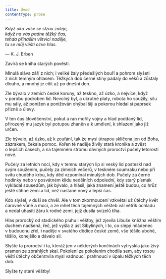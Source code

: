 ```yaml
---
title: Úvod
contentType: prose
---
```


<section>

_Když oko vaše se slzou zaleje,  
když na vás padne těžký čas,  
tehda přináším větvici naděje,  
tu se můj věští ozve hlas._

— K. J. Erben

Zavírá se kniha starých pověstí.

Minulá sláva září z nich; i veliké žaly předešlých bouří a pohrom slyšeti z nich temným ohlasem. Těžkých dob černé stíny padaly do věků a zůstaly dlouho, a mnohý je cítit až po dnešní den.

Zle bývalo v zemích české koruny, až teskno, až úzko, a nejvíce, když v porobu podroben lid. Nevolný byl, a ukrutné platy, robota ho soužily, sílu mu sály, až ponížen a ponižován ohýbal šíji a pokorou hledal si paprsek přízně a úlevy.

V ten čas člověčenství, pokut a ran mořily vojny a hlad poddaný lid, přirozený mu jazyk byl potupou zhaněn a k umdlení, k shlazení jako již určen.

Zle bývalo, až úzko, až k zoufání, tak že mysl útrapou sklíčena jen od Boha, zázrakem, čekala pomoc. Kořen té naděje živily stará kronika a zvěst o lepších časech, a na tajemném stromu dávných proroctví pučely letorosti nové.

Pučely za letních nocí, kdy v temnu starých lip si veský lid posteskl nad svým soužením, pučely za zimních večerů, v teskném soumraku nebo při svitu chudého krbu, kdy děd vzpomínal minulých dob. Pučely za černé hodinky nebo v posvátném klidu nedělních odpolední, kdy starý písmák vykládal sousedům, jak bývalo, a hlásil, jaká znamení ještě budou, co hrůz ještě stihne zemi a lid, než nastane nový a lepší čas.

Kdo slyšel, v duši se chvěl. Ale v tom zkormoucení vzkvétal už útěchy květ čarovné vůně a moci, a ze mhel těch tajemných věšteb vál větřík ochladu a nedal uhasiti žáru k rodné zemi, jejž dusila svízelů tíha.

Hlas prorocký od stadického pluhu i věštby, jež zjevila Libuše kněžna věštím duchem nadšená, řeč, jež vyšla z úst Sibyliných, i to, co slepý mládenec v budoucnu zřel, i naděje v svatého dědice české země, vše těšilo ubohé, těšilo, konejšilo a dávalo sil.

Slyšte ta proroctví i ta, kteráž jen v některých končinách vytryskla jako živý pramen ze zprahlých skal. Pokolení za pokolením chodila sem, aby rosou věští útěchy občerstvila mysl vadnoucí, prahnoucí v úpalu těžkých těch dob.

Slyšte ty staré věštby!

</section>
